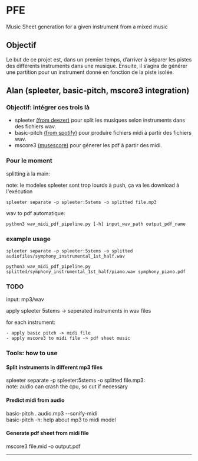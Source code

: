 # PFE
Music Sheet generation for a given instrument from a mixed music

## Objectif
Le but de ce projet est, dans un premier temps, d’arriver à séparer les pistes des différents instruments dans une musique. Ensuite, il s’agira de générer une partition pour un instrument donné en fonction de la piste isolée.

## Alan (spleeter, basic-pitch, mscore3 integration)

### Objectif: intégrer ces trois là

- spleeter [(from deezer)](https://github.com/deezer/spleeter) pour split les musiques selon instruments dans des fichiers wav.
- basic-pitch [(from spotify)](https://github.com/spotify/basic-pitch) pour produire fichiers midi à partir des fichiers wav.
- mscore3 [(musescore)](https://ourcodeworld.com/articles/read/1408/how-to-install-musescore-3-in-ubuntu-2004) pour génerer les pdf à partir des midi.

### Pour le moment

splitting à la main:

note: le modeles spleeter sont trop lourds à push, ça va les download à l'exécution

	spleeter separate -p spleeter:5stems -o splitted file.mp3


wav to pdf automatique:
  
	python3 wav_midi_pdf_pipeline.py [-h] input_wav_path output_pdf_name

### example usage
```
spleeter separate -p spleeter:5stems -o splitted audiofiles/symphony_instrumental_1st_half.wav
```
```
python3 wav_midi_pdf_pipeline.py splitted/symphony_instrumental_1st_half/piano.wav symphony_piano.pdf
```

### TODO

input: mp3/wav  

apply spleeter 5stems -> seperated instruments in wav files

for each instrument:

	- apply basic pitch -> midi file
	- apply mscore3 to midi file -> pdf sheet music

### Tools: how to use
#### Split instruments in different mp3 files

spleeter separate -p spleeter:5stems -o splitted file.mp3:  
note: audio can crash the cpu, so cut if necessary

#### Predict midi from audio

basic-pitch . audio.mp3 --sonify-midi  
basic-pitch -h: help about mp3 to midi model

#### Generate pdf sheet from midi file

mscore3 file.mid -o output.pdf

---
